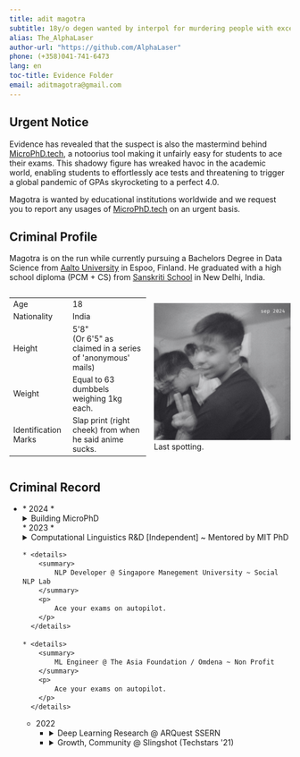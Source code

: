 ```yaml
---
title: adit magotra
subtitle: 18y/o degen wanted by interpol for murdering people with excessively obnoxious dadjokes.
alias: The_AlphaLaser
author-url: "https://github.com/AlphaLaser"
phone: (+358)041-741-6473
lang: en
toc-title: Evidence Folder
email: aditmagotra@gmail.com
---
```


## Urgent Notice

Evidence has revealed that the suspect is also the mastermind behind [MicroPhD.tech](https://microphd.tech), a notoorius tool making it unfairly easy for students to ace their exams. This shadowy figure has wreaked havoc in the academic world, enabling students to effortlessly ace tests and threatening to trigger a global pandemic of GPAs skyrocketing to a perfect 4.0.

Magotra is wanted by educational institutions worldwide and we request you to report any usages of [MicroPhD.tech](https://microphd.tech) on an urgent basis.

## Criminal Profile

Magotra is on the run while currently pursuing a Bachelors Degree in Data Science from [Aalto University](https://aalto.fi/en) in Espoo, Finland. He graduated with a high school diploma (PCM + CS) from [Sanskriti School](https://sanskritischool.edu.in) in New Delhi, India. 

<div class="grid" style="display: flex; align-items: center; gap: 1em;">
  <div style="flex: 1;">
<table>
<tbody>
  <tr>
    <td>Age</td>
    <td>18</td>
  </tr>
  <tr>
    <td>Nationality</td>
    <td>India</td>
  </tr>
  <tr>
    <td>Height</td>
    <td>5'8" <br>
    (Or 6'5" as claimed in a series of 'anonymous' mails)
    </td>
  </tr>
  <tr>
    <td>Weight</td>
    <td>Equal to 63 dumbbels weighing 1kg each.</td>
  </tr>
  <tr>
    <td>Identification Marks</td>
    <td>Slap print (right cheek) from when he said anime sucks.</td>
  </tr>
</tbody>
</table>

  </div>
  <figure style="flex: 1; margin: 0;">
    <img src="portofi.png" alt="Last spotting" style="width: 100%; height: auto;">
    <figcaption>Last spotting.</figcaption>
  </figure>
</div>

## Criminal Record 

<ul class="tree"><li>
* 2024
    * <details>
        <summary>
            Building MicroPhD
        </summary>
        <p>
            Ace your exams on autopilot.
        </p>
      </details>
* 2023
    * <details>
        <summary>
            Computational Linguistics R&D [Independent] ~ Mentored by MIT PhD 
        </summary>
        <p>
            Ace your exams on autopilot.
        </p>
      </details>
    
    * <details>
        <summary>
            NLP Developer @ Singapore Manegement University ~ Social NLP Lab 
        </summary>
        <p>
            Ace your exams on autopilot.
        </p>
      </details>

    * <details>
        <summary>
            ML Engineer @ The Asia Foundation / Omdena ~ Non Profit
        </summary>
        <p>
            Ace your exams on autopilot.
        </p>
      </details>

* 2022
    * <details>
        <summary>
            Deep Learning Research @ ARQuest SSERN
        </summary>
            * a
            * b
            * c
      </details>
    
    * <details>
        <summary>
            Growth, Community @ Slingshot (Techstars '21)
        </summary>
        <p>
            Ace your exams on autopilot.
        </p>
      </details>
</li></ul>

## 



